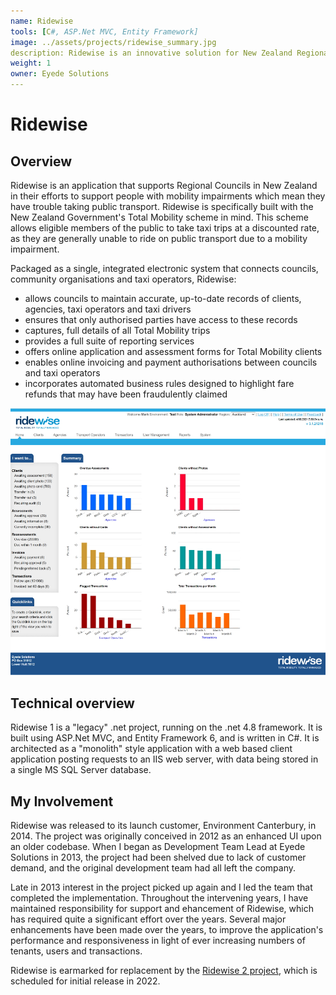 ```yaml
---
name: Ridewise
tools: [C#, ASP.Net MVC, Entity Framework]
image: ../assets/projects/ridewise_summary.jpg
description: Ridewise is an innovative solution for New Zealand Regional Councils participating in the ‘Total Mobility’ scheme, which provides taxi-fare discounts to people with mobility impairments.
weight: 1
owner: Eyede Solutions
---
```


# Ridewise

## Overview

Ridewise is an application that supports Regional Councils in New Zealand in their efforts to support people with mobility impairments which mean they have trouble taking public transport. Ridewise is specifically built with the New Zealand Government's Total Mobility scheme in mind. This scheme allows eligible members of the public to take taxi trips at a discounted rate, as they are generally unable to ride on public transport due to a mobility impairment.

Packaged as a single, integrated electronic system that connects councils, community organisations and taxi operators, Ridewise:

* allows councils to maintain accurate, up-to-date records of clients, agencies, taxi operators and taxi drivers
* ensures that only authorised parties have access to these records
* captures, full details of all Total Mobility trips
* provides a full suite of reporting services
* offers online application and assessment forms for Total Mobility clients
* enables online invoicing and payment authorisations between councils and taxi operators
* incorporates automated business rules designed to highlight fare refunds that may have been fraudulently claimed

![preview](../assets/projects/ridewise_preview.jpg)

## Technical overview
Ridewise 1 is a "legacy" .net project, running on the .net 4.8 framework. It is built using ASP.Net MVC, and Entity Framework 6, and is written in C#. It is architected as a "monolith" style application with a web based client application posting requests to an IIS web server, with data being stored in a single MS SQL Server database. 

## My Involvement

Ridewise was released to its launch customer, Environment Canterbury, in 2014. The project was originally conceived in 2012 as an enhanced UI upon an older codebase. When I began as Development Team Lead at Eyede Solutions in 2013, the project had been shelved due to lack of customer demand, and the original development team had all left the company. 

Late in 2013 interest in the project picked up again and I led the team that completed the implementation. Throughout the intervening years, I have maintained responsibility for support and ehancement of Ridewise, which has required quite a significant effort over the years. Several major enhancements have been made over the years, to improve the application's performance and responsiveness in light of ever increasing numbers of tenants, users and transactions. 

Ridewise is earmarked for replacement by the [Ridewise 2 project](../ridewise-2), which is scheduled for initial release in 2022. 
